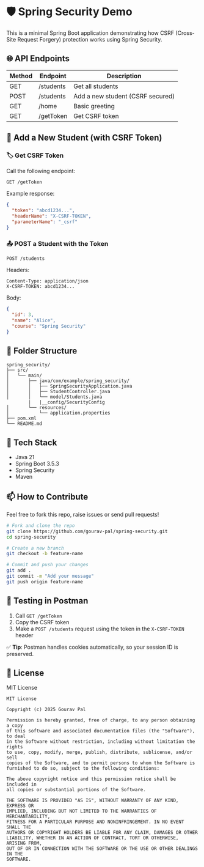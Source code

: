 # 🛡️ Spring Security Demo

This is a minimal Spring Boot application demonstrating how CSRF (Cross-Site Request Forgery) protection works using Spring Security.

## 🌐 API Endpoints

| Method | Endpoint     | Description              |
|--------|--------------|--------------------------|
| GET    | /students    | Get all students         |
| POST   | /students    | Add a new student (CSRF secured) |
| GET    | /home        | Basic greeting           |
| GET    | /getToken    | Get CSRF token           |

## 🔸 Add a New Student (with CSRF Token)

### 🏷️ Get CSRF Token

Call the following endpoint:

```
GET /getToken
```

Example response:

```json
{
  "token": "abcd1234...",
  "headerName": "X-CSRF-TOKEN",
  "parameterName": "_csrf"
}
```

### 📤 POST a Student with the Token

```
POST /students
```

Headers:

```
Content-Type: application/json
X-CSRF-TOKEN: abcd1234...
```

Body:

```json
{
  "id": 3,
  "name": "Alice",
  "course": "Spring Security"
}
```

## 📁 Folder Structure

```
spring_security/
├── src/
│   └── main/
│       ├── java/com/example/spring_security/
│       │   ├── SpringSecurityApplication.java
│       │   ├── StudentController.java
│       │   └── model/Students.java
        |   |__config/SecurityConfig
│       └── resources/
│           └── application.properties
├── pom.xml
└── README.md
```

## 🔧 Tech Stack

- Java 21  
- Spring Boot 3.5.3  
- Spring Security  
- Maven  

## 📫 How to Contribute

Feel free to fork this repo, raise issues or send pull requests!

```bash
# Fork and clone the repo
git clone https://github.com/gourav-pal/spring-security.git
cd spring-security

# Create a new branch
git checkout -b feature-name

# Commit and push your changes
git add .
git commit -m "Add your message"
git push origin feature-name
```

## 🧪 Testing in Postman

1. Call `GET /getToken`
2. Copy the CSRF token
3. Make a `POST /students` request using the token in the `X-CSRF-TOKEN` header

✅ **Tip**: Postman handles cookies automatically, so your session ID is preserved.

## 📜 License

MIT License

```
MIT License

Copyright (c) 2025 Gourav Pal

Permission is hereby granted, free of charge, to any person obtaining a copy
of this software and associated documentation files (the "Software"), to deal
in the Software without restriction, including without limitation the rights
to use, copy, modify, merge, publish, distribute, sublicense, and/or sell
copies of the Software, and to permit persons to whom the Software is
furnished to do so, subject to the following conditions:

The above copyright notice and this permission notice shall be included in
all copies or substantial portions of the Software.

THE SOFTWARE IS PROVIDED "AS IS", WITHOUT WARRANTY OF ANY KIND, EXPRESS OR
IMPLIED, INCLUDING BUT NOT LIMITED TO THE WARRANTIES OF MERCHANTABILITY,
FITNESS FOR A PARTICULAR PURPOSE AND NONINFRINGEMENT. IN NO EVENT SHALL THE
AUTHORS OR COPYRIGHT HOLDERS BE LIABLE FOR ANY CLAIM, DAMAGES OR OTHER
LIABILITY, WHETHER IN AN ACTION OF CONTRACT, TORT OR OTHERWISE, ARISING FROM,
OUT OF OR IN CONNECTION WITH THE SOFTWARE OR THE USE OR OTHER DEALINGS IN THE
SOFTWARE.
```
